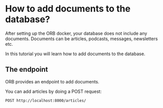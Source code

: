 # How to add documents to the database?

After setting up the ORB docker, your database does not include any documents. Documents can be articles, podcasts, messages, newsletters etc.

In this tutorial you will learn how to add documents to the database.

## The endpoint

ORB provides an endpoint to add documents.

You can add articles by doing a POST request:

```bash
POST http://localhost:8000/articles/
```